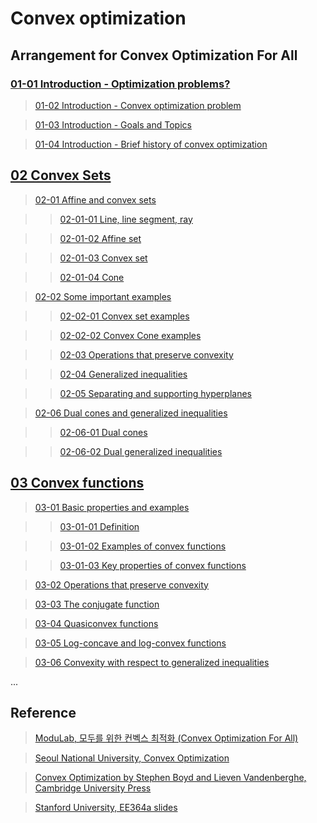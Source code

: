 # Convex optimization

## Arrangement for Convex Optimization For All


### [01-01 Introduction - Optimization problems?](https://www.evernote.com/l/AqN3jKgAC3JOmZGuM6dG3GELVwxOyScxiMk)

> [01-02 Introduction - Convex optimization problem](https://www.evernote.com/l/AqNlPB4WSMpAw4dtOcKs797P6egO_f7ZNvM)

> [01-03 Introduction - Goals and Topics](https://www.evernote.com/l/AqNzX2T7XtpF9ZYLmPAxS5-vQkjctYkbK3M)

> [01-04 Introduction -  Brief history of convex optimization](https://www.evernote.com/l/AqMnB1fin1NMFJ1ukNCDDZMl6kXbFfqlwWc)


## [02 Convex Sets](https://www.evernote.com/l/AqPUR7PE7yZBcJU_tl02RF587FaalcPZavY)

> [02-01 Affine and convex sets](https://www.evernote.com/l/AqM548D6jOxPg6NgNrUAoNUq7VpoVLqPxus)

>> [02-01-01 Line, line segment, ray](https://www.evernote.com/l/AqOlv9_KpUxLq6rBmERV4Sfy733xgppguM8)

>> [02-01-02 Affine set](https://www.evernote.com/l/AqP6HCiC0ZRItrHnSGmd2uPP7x5U5u99afs)

>> [02-01-03 Convex set](https://www.evernote.com/l/AqP0XvEIQDdJL73CVOcp0iS7EHZCS2g255I)

>> [02-01-04 Cone](https://www.evernote.com/l/AqMUCar2fOtDXI1WYadCbgcJgXm-NKbvsL8)

> [02-02 Some important examples](https://www.evernote.com/l/AqNkPPWsjoVO8J2_c0wQXgBbcMn3xHJANKU)

>> [02-02-01 Convex set examples](https://www.evernote.com/l/AqPiDf_g9y1EloouhsD3TgDHnXljL6wxDUI)

>> [02-02-02 Convex Cone examples](https://www.evernote.com/l/AqNfitIN3w5JF7_0H7-Wcrd81E4Jzlgj0rA)

>> [02-03 Operations that preserve convexity](https://www.evernote.com/l/AqMrpGn3hO5Edae_levV8giLUF1tc8lR2xE)

>> [02-04 Generalized inequalities](https://www.evernote.com/l/AqM8a5MN4zdCFa6XstR89gs0bLMnO26M2eg)

>> [02-05 Separating and supporting hyperplanes](https://www.evernote.com/l/AqPP45xyqz9JoImH_68_gCQ3nwrVKQK-GKQ)

> [02-06 Dual cones and generalized inequalities](https://www.evernote.com/l/AqPcOFReqohH3rQi1x_qBaXiVcjtAm-FU4M)

>> [02-06-01 Dual cones](https://www.evernote.com/l/AqN7bvHmlcFDB55ZRduuFZHQlqOGZSVkoE0)

>> [02-06-02 Dual generalized inequalities](https://www.evernote.com/l/AqOxJXTKfyVHo5PJ2yOVvWudRA9plCLJFCg)


## [03 Convex functions](https://www.evernote.com/l/AqPxsHjfWqNIPICmS2mexCmewwQ5oS5QVxs)

> [03-01 Basic properties and examples](https://www.evernote.com/l/AqPgNhuBWkBP_Zm-LzP-O6ug85mEQcVYTXU)

>> [03-01-01 Definition](https://www.evernote.com/l/AqPPrKi08elGaaQHC-bprHVCI7YnCB3KmxU)

>> [03-01-02 Examples of convex functions](https://www.evernote.com/l/AqNkmni2KzZKg7ocLRi_qUikj4dokbnXl4E)

>> [03-01-03 Key properties of convex functions](https://www.evernote.com/l/AqOm95aXaDFFXZ5f3jHxR2p4ic7TQODV2no)

> [03-02 Operations that preserve convexity](https://www.evernote.com/l/AqNeK1NhtelOeLRd0I2Hr2FiXpjXxtcNyOI)

> [03-03 The conjugate function](https://www.evernote.com/l/AqOnKW7icRNOHoMeDIxH3jsipwzlkgrl_Fk)

> [03-04 Quasiconvex functions](https://www.evernote.com/l/AqOkyIoYmjlEYpTZcXGyoZCgNOblBDyehsQk)

> [03-05 Log-concave and log-convex functions](https://www.evernote.com/l/AqNRwpZ5BtRDx4l7ySffzvCqYGDbqqnME7k)

> [03-06 Convexity with respect to generalized inequalities](https://www.evernote.com/l/AqN-mSFCg5VJpJYLvZc-cGWqkWpEKj4EHYw)

...


## Reference

> [ModuLab, 모두를 위한 컨벡스 최적화 (Convex Optimization For All)](https://wikidocs.net/17052)

> [Seoul National University, Convex Optimization](http://erc-aci.snu.ac.kr/ko/node/39)

> [Convex Optimization by Stephen Boyd and Lieven Vandenberghe, Cambridge University Press](https://web.stanford.edu/~boyd/cvxbook/bv_cvxbook.pdf)

> [Stanford University, EE364a slides](https://web.stanford.edu/class/ee364a/lectures.html)
